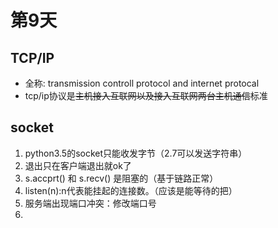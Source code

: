 # 第9天

## TCP/IP
* 全称: transmission controll protocol and internet protocal
* tcp/ip协议是~~主机接入互联网以及接入互联网两台主机通信~~标准

## socket
1. python3.5的socket只能收发字节（2.7可以发送字符串）
2. 退出只在客户端退出就ok了
3. s.accprt() 和 s.recv() 是阻塞的（基于链路正常）
4. listen(n):n代表能挂起的连接数。（应该是能等待的把）
5. 服务端出现端口冲突：修改端口号
6. 